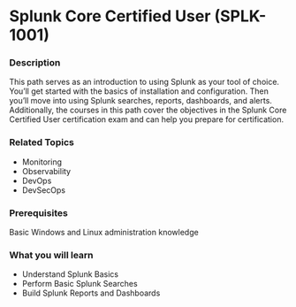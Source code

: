 # Splunk Core Certified User (SPLK-1001)
### Description
This path serves as an introduction to using Splunk as your tool of choice. You’ll get started with the basics of installation and configuration. Then you’ll move into using Splunk searches, reports, dashboards, and alerts.
<br>
Additionally, the courses in this path cover the objectives in the Splunk Core Certified User certification exam and can help you prepare for certification.

### Related Topics
- Monitoring
- Observability
- DevOps
- DevSecOps

### Prerequisites
Basic Windows and Linux administration knowledge

### What you will learn
- Understand Splunk Basics
- Perform Basic Splunk Searches
- Build Splunk Reports and Dashboards
